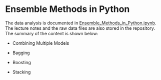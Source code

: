 # Ensemble Methods in Python

The data analysis is documented in [Ensemble_Methods_in_Python.ipynb](https://github.com/iDataist/Ensemble-Methods-in-Python/blob/master/Ensemble_Methods_in_Python.ipynb). The lecture notes and the raw data files are also stored in the repository. The summary of the content is shown below:

- Combining Multiple Models

- Bagging

- Boosting

- Stacking
